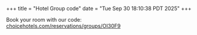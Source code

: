 +++
title = "Hotel Group code"
date = "Tue Sep 30 18:10:38 PDT 2025"
+++

Book your room with our code: [choicehotels.com/reservations/groups/OI30F9](https://www.choicehotels.com/reservations/groups/OI30F9)
